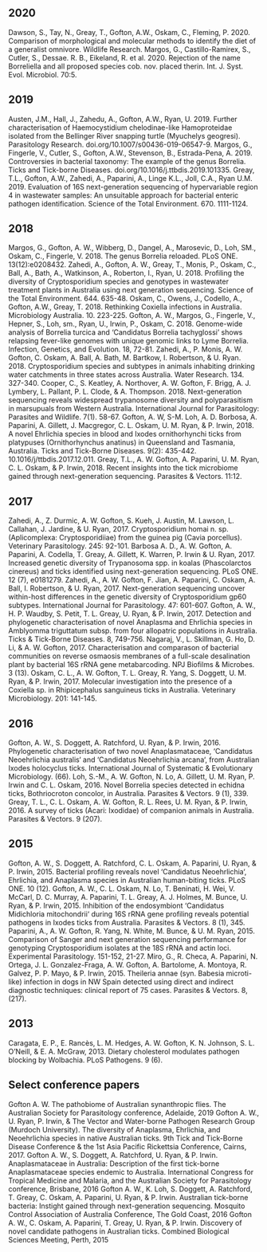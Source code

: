 
## 2020
Dawson, S., Tay, N., Greay, T., Gofton, A.W., Oskam, C., Fleming, P. 2020. Comparison of morphological and molecular methods to identify the diet of a generalist omnivore. Wildlife Research.
Margos, G., Castillo-Ramirex, S., Cutler, S., Dessae. R. B., Eikeland, R. et al. 2020. Rejection of the name Borreliella and all proposed species cob. nov. placed therin. Int. J. Syst. Evol. Microbiol. 70:5.
## 2019
Austen, J.M., Hall, J., Zahedu, A., Gofton, A.W., Ryan, U. 2019. Further characterisation of Haemocystidium chelodinae-like Hamoproteidae isolated from the Bellinger River snapping turtle (Myuchelys geogresi). Parasitology Research. doi.org/10.1007/s00436-019-06547-9.
Margos, G., Fingerle, V., Cutler, S., Gofton, A.W., Stevenson, B., Estrada-Pena, A. 2019. Controversies in bacterial taxonomy: The example of the genus Borrelia. Ticks and Tick-borne Diseases. doi.org/10.1016/j.ttbdis.2019.101335.
Greay, T.L., Gofton, A.W., Zahedi, A., Paparini, A., Linge K.L., Joll, C.A., Ryan U.M. 2019. Evaluation of 16S next-generation sequencing of hypervariable region 4 in wastewater samples: An unsuitable approach for bacterial enteric pathogen identification. Science of the Total Environment. 670. 1111-1124.
## 2018
Margos, G., Gofton, A. W., Wibberg, D., Dangel, A., Marosevic, D., Loh, SM., Oskam, C., Fingerle, V. 2018. The genus Borrelia reloaded. PLoS ONE. 13(12):e0208432.
Zahedi, A., Gofton, A. W., Greay, T., Monis, P., Oskam, C., Ball, A., Bath, A., Watkinson, A., Roberton, I., Ryan, U. 2018. Profiling the diversity of Cryptosporidium species and genotypes in wastewater treatment plants in Australia using next generation sequencing. Science of the Total Environment. 644. 635-48.
Oskam, C., Owens, J., Codello, A., Gofton, A.W., Greay, T. 2018. Rethinking Coxiella infections in Australia. Microbiology Australia. 10. 223-225.
Gofton, A. W., Margos, G., Fingerle, V., Hepner, S., Loh, sm., Ryan, U., Irwin, P., Oskam, C. 2018. Genome-wide analysis of Borrelia turcica and ‘Candidatus Borrelia tachyglossi’ shows relapsing fever-like genomes with unique genomic links to Lyme Borrelia. Infection, Genetics, and Evolution. 18, 72-81.
Zahedi, A., P. Monis, A. W. Gofton, C. Oskam, A. Ball, A. Bath, M. Bartkow, I. Robertson, & U. Ryan. 2018. Cryptosporidium species and subtypes in animals inhabiting drinking water catchments in three states across Australia. Water Research. 134. 327-340.
Cooper, C., S. Keatley, A. Northover, A. W. Gofton, F. Brigg, A. J. Lymbery, L. Pallant, P. L. Clode, & A. Thompson. 2018. Next-generation sequencing reveals widespread trypanosome diversity and polyparasitism in marsupuals from Western Australia. International Journal for Parasitology: Parasites and Wildlife. 7(1). 58-67.
Gofton, A. W, S-M. Loh, A. D. Borbosa, A. Paparini, A. Gillett, J. Macgregor, C. L. Oskam, U. M. Ryan, & P. Irwin, 2018. A novel Ehrlichia species in blood and Ixodes ornithorhynchi ticks from platypuses (Ornithorhynchus anatinus) in Queensland and Tasmania, Australia. Ticks and Tick-Borne Diseases. 9(2): 435-442. 10.1016/j/ttbdis.2017.12.011.
Greay, T.L., A. W. Gofton, A. Paparini, U. M. Ryan, C. L. Oskam, & P. Irwin, 2018. Recent insights into the tick microbiome gained through next-generation sequencing. Parasites & Vectors. 11:12.
## 2017
Zahedi, A., Z. Durmic, A. W. Gofton, S. Kueh, J. Austin, M. Lawson, L. Callahan, J. Jardine, & U. Ryan, 2017. Cryptosporidium homai n. sp. (Aplicomplexa: Cryptosporidiiae) from the guinea pig (Cavia porcellus). Veterinary Parasitology. 245: 92-101.
Barbosa A. D., A. W. Gofton, A. Paparini, A. Codella, T. Greay, A. Gillett, K. Warren, P. Irwin & U. Ryan, 2017. Increased genetic diversity of Trypanosoma spp. in koalas (Phascolarctos cinereus) and ticks identified using next-generation sequencing. PLoS ONE. 12 (7), e0181279.
Zahedi, A., A. W. Gofton, F. Jian, A. Paparini, C. Oskam, A. Ball, I. Robertson, & U. Ryan, 2017. Next-generation sequencing uncover within-host differences in the genetic diversity of Cryptosporidium gp60 subtypes. International Journal for Parasitology. 47: 601-607.
Gofton, A. W., H. P. Waudby, S. Petit, T. L. Greay, U. Ryan, & P. Irwin, 2017. Detection and phylogenetic characterisation of novel Anaplasma and Ehrlichia species in Amblyomma triguttatum subsp. from four allopatric populations in Australia. Ticks & Tick-Borne Diseases. 8, 749-756.
Nagaraj, V., L. Skillman, G. Ho, D. Li, & A. W. Gofton, 2017. Characterisation and comparason of bacterial communities on reverse osmaosis membranes of a full-scale desalination plant by bacterial 16S rRNA gene metabarcoding. NPJ Biofilms & Microbes. 3 (13).
Oskam, C. L., A. W. Gofton, T. L. Greay, R. Yang, S. Doggett, U. M. Ryan, & P. Irwin, 2017. Molecular investigation into the presence of a Coxiella sp. in Rhipicephalus sanguineus ticks in Australia. Veterinary Microbiology. 201: 141-145.
## 2016
Gofton, A. W., S. Doggett, A. Ratchford, U. Ryan, & P. Irwin, 2016. Phylogenetic characterisation of two novel Anaplasmataceae, ‘Candidatus Neoehrlichia australis‘ and ‘Candidatus Neoehrlichia arcana‘, from Australian Ixodes holocyclus ticks. International Journal of Systematic & Evolutionary Microbiology. (66).
Loh, S.-M., A. W. Gofton, N. Lo, A. Gillett, U. M. Ryan, P. Irwin and C. L. Oskam, 2016. Novel Borrelia species detected in echidna ticks, Bothriocroton concolor, in Australia. Parasites & Vectors. 9 (1), 339.
Greay, T. L., C. L. Oskam, A. W. Gofton, R. L. Rees, U. M. Ryan, & P. Irwin, 2016. A survey of ticks (Acari: Ixodidae) of companion animals in Australia. Parasites & Vectors. 9 (207).
## 2015
Gofton, A. W., S. Doggett, A. Ratchford, C. L. Oskam, A. Paparini, U. Ryan, & P. Irwin, 2015. Bacterial profiling reveals novel ‘Candidatus Neoehrlichia‘, Ehrlichia, and Anaplasma species in Australian human-biting ticks. PLoS ONE. 10 (12).
Gofton, A. W., C. L. Oskam, N. Lo, T. Beninati, H. Wei, V. McCarl, D. C. Murray, A. Paparini, T. L. Greay, A. J. Holmes, M. Bunce, U. Ryan, & P. Irwin, 2015. Inhibition of the endosymbiont ‘Candidatus Midichloria mitochondrii‘ during 16S rRNA gene profiling reveals potential pathogens in Ixodes ticks from Australia. Parasites & Vectors. 8 (1), 345.
Paparini, A., A. W. Gofton, R. Yang, N. White, M. Bunce, & U. M. Ryan, 2015. Comparison of Sanger and next generation sequencing performance for genotyping Cryptosporidium isolates at the 18S rRNA and actin loci. Experimental Parasitology. 151-152, 21-27.
Miro, G., R. Checa, A. Paparini, N. Ortega, J. L. Gonzalez-Fraga, A. W. Gofton, A. Bartolome, A. Montoya, R. Galvez, P. P. Mayo, & P. Irwin, 2015. Theileria annae (syn. Babesia microti-like) infection in dogs in NW Spain detected using direct and indirect diagnostic techniques: clinical report of 75 cases. Parasites & Vectors. 8, (217).
## 2013
Caragata, E. P., E. Rancès, L. M. Hedges, A. W. Gofton, K. N. Johnson, S. L. O’Neill, & E. A. McGraw, 2013. Dietary cholesterol modulates pathogen blocking by Wolbachia. PLoS Pathogens. 9 (6).
## Select conference papers
Gofton A. W. The pathobiome of Australian synanthropic flies. The Australian Society for Parasitology conference, Adelaide, 2019
Gofton A. W., U. Ryan, P. Irwin, & The Vector and Water-borne Pathogen Research Group (Murdoch University). The diversity of Anaplasma, Ehrlichia, and Neoehrlichia species in native Australian ticks. 9th Tick and Tick-Borne Disease Conference & the 1st Asia Pacific Rickettsia Conference, Cairns, 2017.
Gofton A. W., S. Doggett, A. Ratchford, U. Ryan, & P. Irwin. Anaplasmataceae in Australia: Description of the first tick-borne Anaplasmataceae species endemic to Australia. International Congress for Tropical Medicine and Malaria, and the Australian Society for Parasitology conference, Brisbane, 2016
Gofton A. W., K. Loh, S. Doggett, A. Ratchford, T. Greay, C. Oskam, A. Paparini, U. Ryan, & P. Irwin. Australian tick-borne bacteria: Instight gained through next-generation sequencing. Mosquito Control Association of Australia Conference, The Gold Coast, 2016
Gofton A. W., C. Oskam, A. Paparini, T. Greay, U. Ryan, & P. Irwin. Discovery of novel candidate pathogens in Australian ticks. Combined Biological Sciences Meeting, Perth, 2015

